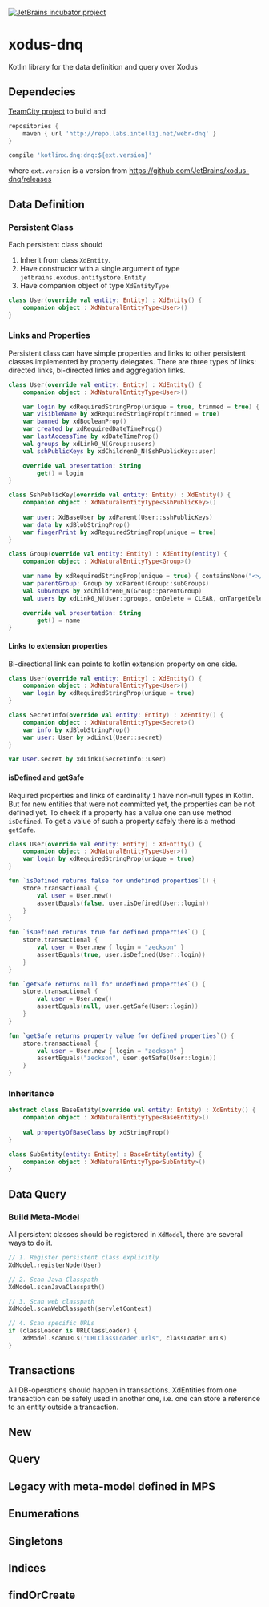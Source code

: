 [![JetBrains incubator project](http://jb.gg/badges/incubator.svg)](https://confluence.jetbrains.com/display/ALL/JetBrains+on+GitHub)

# xodus-dnq
Kotlin library for the data definition and query over Xodus

## Dependecies
[TeamCity project](https://buildserver.labs.intellij.net/project.html?projectId=Ring_Tools_XodusDnq) to build and


```groovy
repositories {
    maven { url 'http://repo.labs.intellij.net/webr-dnq' }
}

compile 'kotlinx.dnq:dnq:${ext.version}'
```
where `ext.version` is a version from https://github.com/JetBrains/xodus-dnq/releases

## Data Definition

### Persistent Class

Each persistent class should 

1. Inherit from class `XdEntity`.
2. Have constructor with a single argument of type `jetbrains.exodus.entitystore.Entity`
3. Have companion object of type `XdEntityType`

```kotlin
class User(override val entity: Entity) : XdEntity() {
    companion object : XdNaturalEntityType<User>()
}
```

### Links and Properties

Persistent class can have simple properties and links to other persistent classes implemented by property delegates.
There are three types of links: directed links, bi-directed links and aggregation links.
```kotlin
class User(override val entity: Entity) : XdEntity() {
    companion object : XdNaturalEntityType<User>()

    var login by xdRequiredStringProp(unique = true, trimmed = true) { login() }
    var visibleName by xdRequiredStringProp(trimmed = true)
    var banned by xdBooleanProp()
    var created by xdRequiredDateTimeProp()
    var lastAccessTime by xdDateTimeProp()
    val groups by xdLink0_N(Group::users)
    val sshPublicKeys by xdChildren0_N(SshPublicKey::user)

    override val presentation: String
        get() = login
}

class SshPublicKey(override val entity: Entity) : XdEntity() {
    companion object : XdNaturalEntityType<SshPublicKey>()
    
    var user: XdBaseUser by xdParent(User::sshPublicKeys)
    var data by xdBlobStringProp()
    var fingerPrint by xdRequiredStringProp(unique = true)
}

class Group(override val entity: Entity) : XdEntity(entity) {
    companion object : XdNaturalEntityType<Group>()

    var name by xdRequiredStringProp(unique = true) { containsNone("<>/") }
    var parentGroup: Group by xdParent(Group::subGroups)
    val subGroups by xdChildren0_N(Group::parentGroup)
    val users by xdLink0_N(User::groups, onDelete = CLEAR, onTargetDelete = CLEAR)

    override val presentation: String
        get() = name
}
```
#### Links to extension properties 

Bi-directional link can points to kotlin extension property on one side.
```kotlin
class User(override val entity: Entity) : XdEntity() {
    companion object : XdNaturalEntityType<User>()
    var login by xdRequiredStringProp(unique = true)
}

class SecretInfo(override val entity: Entity) : XdEntity() {
    companion object : XdNaturalEntityType<Secret>()
    var info by xdBlobStringProp()
    var user: User by xdLink1(User::secret)
}

var User.secret by xdLink1(SecretInfo::user)
```

#### isDefined and getSafe

Required properties and links of cardinality `1` have non-null types in Kotlin. But for new entities
that were not committed yet, the properties can be not defined yet. To check if a property has a value one can use
method `isDefined`. To get a value of such a property safely there is a method `getSafe`.
```kotlin
class User(override val entity: Entity) : XdEntity() {
    companion object : XdNaturalEntityType<User>()
    var login by xdRequiredStringProp(unique = true)
}

fun `isDefined returns false for undefined properties`() {
    store.transactional {
        val user = User.new()
        assertEquals(false, user.isDefined(User::login))
    }
}

fun `isDefined returns true for defined properties`() {
    store.transactional {
        val user = User.new { login = "zeckson" }
        assertEquals(true, user.isDefined(User::login))
    }
}

fun `getSafe returns null for undefined properties`() {
    store.transactional {
        val user = User.new()
        assertEquals(null, user.getSafe(User::login))
    }
}

fun `getSafe returns property value for defined properties`() {
    store.transactional {
        val user = User.new { login = "zeckson" }
        assertEquals("zeckson", user.getSafe(User::login))
    }
}
```

### Inheritance

```kotlin
abstract class BaseEntity(override val entity: Entity) : XdEntity() {
    companion object : XdNaturalEntityType<BaseEntity>()
    
    val propertyOfBaseClass by xdStringProp()
}

class SubEntity(entity: Entity) : BaseEntity(entity) {
    companion object : XdNaturalEntityType<SubEntity>()
}
```

## Data Query 

### Build Meta-Model

All persistent classes should be registered in `XdModel`, there are several ways to do it.
```kotlin
// 1. Register persistent class explicitly
XdModel.registerNode(User)

// 2. Scan Java-Classpath
XdModel.scanJavaClasspath()

// 3. Scan web classpath 
XdModel.scanWebClasspath(servletContext)

// 4. Scan specific URLs
if (classLoader is URLClassLoader) {
    XdModel.scanURLs("URLClassLoader.urls", classLoader.urLs)
}
```

## Transactions
All DB-operations should happen in transactions. XdEntities from one transaction can be safely used
in another one, i.e. one can store a reference to an entity outside a transaction.

## New 

## Query

## Legacy with meta-model defined in MPS

## Enumerations

## Singletons

## Indices

## findOrCreate
